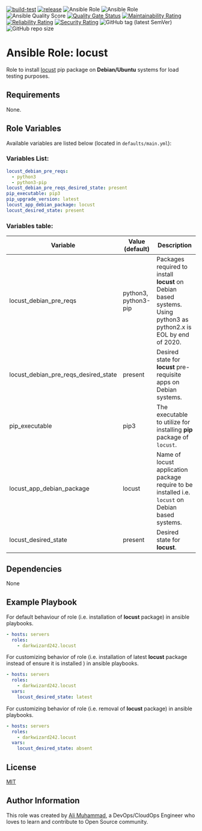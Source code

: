 [![build-test](https://github.com/darkwizard242/ansible-role-locust/workflows/build-and-test/badge.svg?branch=master)](https://github.com/darkwizard242/ansible-role-locust/actions?query=workflow%3Abuild-and-test) [![release](https://github.com/darkwizard242/ansible-role-locust/workflows/release/badge.svg)](https://github.com/darkwizard242/ansible-role-locust/actions?query=workflow%3Arelease) ![Ansible Role](https://img.shields.io/ansible/role/49193?color=dark%20green%20) ![Ansible Role](https://img.shields.io/ansible/role/d/49193?label=role%20downloads) ![Ansible Quality Score](https://img.shields.io/ansible/quality/49193?label=ansible%20quality%20score) [![Quality Gate Status](https://sonarcloud.io/api/project_badges/measure?project=ansible-role-locust&metric=alert_status)](https://sonarcloud.io/dashboard?id=ansible-role-locust) [![Maintainability Rating](https://sonarcloud.io/api/project_badges/measure?project=ansible-role-locust&metric=sqale_rating)](https://sonarcloud.io/dashboard?id=ansible-role-locust) [![Reliability Rating](https://sonarcloud.io/api/project_badges/measure?project=ansible-role-locust&metric=reliability_rating)](https://sonarcloud.io/dashboard?id=ansible-role-locust) [![Security Rating](https://sonarcloud.io/api/project_badges/measure?project=ansible-role-locust&metric=security_rating)](https://sonarcloud.io/dashboard?id=ansible-role-locust) ![GitHub tag (latest SemVer)](https://img.shields.io/github/tag/darkwizard242/ansible-role-locust?label=release) ![GitHub repo size](https://img.shields.io/github/repo-size/darkwizard242/ansible-role-locust?color=orange&style=flat-square)

# Ansible Role: locust

Role to install [locust](https://locust.io) pip package on **Debian/Ubuntu** systems for load testing purposes.

## Requirements

None.

## Role Variables

Available variables are listed below (located in `defaults/main.yml`):

### Variables List:

```yaml
locust_debian_pre_reqs:
  - python3
  - python3-pip
locust_debian_pre_reqs_desired_state: present
pip_executable: pip3
pip_upgrade_version: latest
locust_app_debian_package: locust
locust_desired_state: present
```

### Variables table:

Variable                             | Value (default)      | Description
------------------------------------ | -------------------- | ------------------------------------------------------------------------------------------------------------------
locust_debian_pre_reqs               | python3, python3-pip | Packages required to install **locust** on Debian based systems. Using python3 as python2.x is EOL by end of 2020.
locust_debian_pre_reqs_desired_state | present              | Desired state for **locust** pre-requisite apps on Debian systems.
pip_executable                       | pip3                 | The executable to utilize for installing **pip** package of `locust`.
locust_app_debian_package            | locust               | Name of locust application package require to be installed i.e. `locust` on Debian based systems.
locust_desired_state                 | present              | Desired state for **locust**.

## Dependencies

None

## Example Playbook

For default behaviour of role (i.e. installation of **locust** package) in ansible playbooks.

```yaml
- hosts: servers
  roles:
    - darkwizard242.locust
```

For customizing behavior of role (i.e. installation of latest **locust** package instead of ensure it is installed ) in ansible playbooks.

```yaml
- hosts: servers
  roles:
    - darkwizard242.locust
  vars:
    locust_desired_state: latest
```

For customizing behavior of role (i.e. removal of **locust** package) in ansible playbooks.

```yaml
- hosts: servers
  roles:
    - darkwizard242.locust
  vars:
    locust_desired_state: absent
```

## License

[MIT](https://github.com/darkwizard242/ansible-role-locust/blob/master/LICENSE)

## Author Information

This role was created by [Ali Muhammad](https://www.linkedin.com/in/ali-muhammad-759791130/), a DevOps/CloudOps Engineer who loves to learn and contribute to Open Source community.
